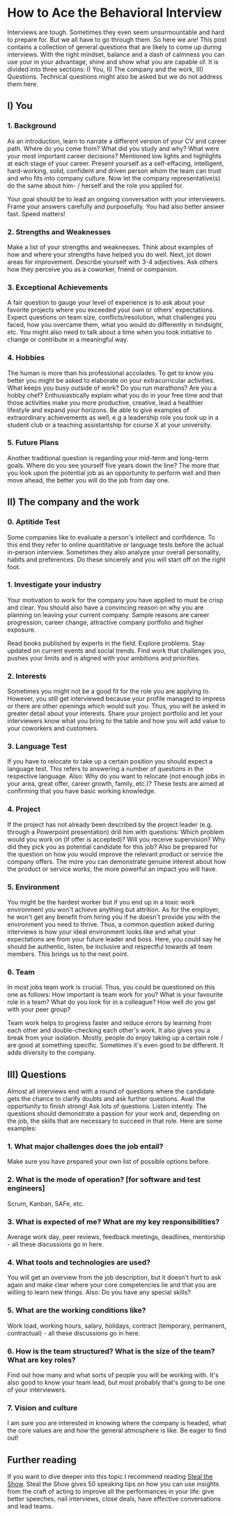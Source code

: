# How to Ace the Behavioral Interview

Interviews are tough. Sometimes they even seem unsurmountable and hard to prepare for. But we all have to go through them. So here we are! This post contains a collection of general questions that are likely to come up during interviews. With the right mindset, balance and a dash of calmness you can use your in your advantage, shine and show what you are capable of. It is divided into three sections: I) You, II) The company and the work, III) Questions. Technical questions might also be asked but we do not address them here.

## I) You
### 1. Background
As an introduction, learn to narrate a different version of your CV and career path. Where do you come from? What did you study and why? What were your most important career decisions? Mentioned low lights and highlights at each stage of your career. Present yourself as a self-effacing, intelligent, hard-working, solid, confident and driven person whom the team can trust and who fits into company culture. Now let the company representative(s) do the same about him- / herself and the role you applied for.

Your goal should be to lead an ongoing conversation with your interviewers. Frame your answers carefully and purposefully. You had also better answer fast. Speed matters!
### 2. Strengths and Weaknesses
Make a list of your strengths and weaknesses. Think about examples of how and where your strengths have helped you do well. Next, jot down areas for improvement. Describe yourself with 3-4 adjectives. Ask others how they perceive you as a coworker, friend or companion.
### 3. Exceptional Achievements
A fair question to gauge your level of experience is to ask about your favorite projects where you exceeded your own or others' expectations. Expect questions on team size, conflicts/resolution, what challenges you faced, how you overcame them, what you would do differently in hindsight, etc. You might also need to talk about a time when you took initiative to change or contribute in a meaningful way.
### 4. Hobbies
The human is more than his professional accolades. To get to know you better you might be asked to elaborate on your extracurricular activities. What keeps you busy outside of work? Do you run marathons? Are you a hobby chef? Enthusiastically explain what you do in your free time and that those activities make you more productive, creative, lead a healthier lifestyle and expand your horizons. Be able to give examples of extraordinary achievements as well, e.g a leadership role you took up in a student club or a teaching assistantship for course X at your university.
### 5. Future Plans
Another traditional question is regarding your mid-term and long-term goals. Where do you see yourself five years down the line? The more that you look upon the potential job as an opportunity to perform well and then move ahead, the better you will do the job from day one.
## II) The company and the work
### 0. Aptitide Test
Some companies like to evaluate a person's intellect and confidence. To this end they refer to online quantitative or language tests before the actual in-person interview. Sometimes they also analyze your overall personality, habits and preferences. Do these sincerely and you will start off on the right foot.
### 1. Investigate your industry
Your motivation to work for the company you have applied to must be crisp and clear. You should also have a convincing reason on why you are planning on leaving your current company. Sample reasons are career progression, career change, attractive company portfolio and higher exposure.

Read books published by experts in the field. Explore problems. Stay updated on current events and social trends. Find work that challenges you, pushes your limits and is aligned with your ambitions and priorities.
### 2. Interests
Sometimes you might not be a good fit for the role you are applying to. However, you still get interviewed because your profile managed to impress or there are other openings which would suit you. Thus, you will be asked in greater detail about your interests. Share your project portfolio and let your interviewers know what you bring to the table and how you will add value to your coworkers and customers. 
### 3. Language Test
If you have to relocate to take up a certain position you should expect a language test. This refers to answering a number of questions in the respective language. Also: Why do you want to relocate (not enough jobs in your area, great offer, career growth, family, etc.)? These tests are aimed at confirming that you have basic working knowledge.
### 4. Project
If the project has not already been described by the project leader (e.g. through a Powerpoint presentation) drill him with questions: Which problem would you work on (if offer is accepted)? Will you receive supervision? Why did they pick you as potential candidate for this job? Also be prepared for the question on how *you* would improve the relevant product or service the company offers. The more you can demonstrate genuine interest about how the product or service works, the more powerful an impact you will have.
### 5. Environment
You might be the hardest worker but if you end up in a toxic work environment you won't achieve anything but attrition. As for the employer, he won't get any benefit from hiring you if he doesn't provide you with the environment you need to thrive. Thus, a common question asked during interviews is how your ideal environment looks like and what your expectations are from your future leader and boss. Here, you could say he should be authentic, listen, be inclusive and respectful towards all team members. This brings us to the next point.
### 6. Team
In most jobs team work is crucial. Thus, you could be questioned on this one as follows: How important is team work for you? What is your favourite role in a team? What do you look for in a colleague? How well do you gel with your peer group?

Team work helps to progress faster and reduce errors by learning from each other and double-checking each other's work. It also gives you a break from your isolation. Mostly, people do enjoy taking up a certain role / are good at something specific. Sometimes it's even good to be different. It adds diversity to the company.


## III) Questions
Almost all interviews end with a round of questions where the candidate gets the chance to clarify doubts and ask further questions. Avail the opportunity to finish strong! Ask lots of questions. Listen intently. The questions should demonstrate a passion for your work and, depending on the job, the skills that are necessary to succeed in that role. Here are some examples:
### 1. What major challenges does the job entail? 
Make sure you have prepared your own list of possible options before.
### 2. What is the mode of operation? [for software and test engineers]
Scrum, Kanban, SAFe, etc.
### 3. What is expected of me? What are my key responsibilities?
Average work day, peer reviews, feedback meetings, deadlines, mentorship - all these discussions go in here.
### 4. What tools and technologies are used?
You will get an overview from the job description, but it doesn't hurt to ask again and make clear where your core competencies lie and that you are willing to learn new things. Also: Do you have any special skills?
### 5. What are the working conditions like?
Work load, working hours, salary, holidays, contract (temporary, permanent, contractual) - all these discussions go in here.
### 6. How is the team structured? What is the size of the team? What are key roles?
Find out how many and what sorts of people you will be working with. It's also good to know your team lead, but most probably that's going to be one of your interviewers.
### 7. Vision and culture
I am sure you are interested in knowing where the company is headed, what the core values are and how the general atmosphere is like. Be eager to find out!

## Further reading
If you want to dive deeper into this topic I recommend reading [Steal the Show](https://www.amazon.com/-/de/dp/0544800842/ref=sr_1_1?__mk_de_DE=%C3%85M%C3%85%C5%BD%C3%95%C3%91&dchild=1&keywords=steal+the+show&qid=1616074132&s=books&sr=1-1). Steal the Show gives 50 speaking tips on how you can use insights from the craft of acting to improve all the performances in your life: give better speeches, nail interviews, close deals, have effective conversations and lead teams.
